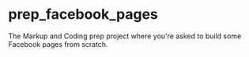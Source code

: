 prep_facebook_pages
===================

The Markup and Coding prep project where you're asked to build some Facebook pages from scratch.
